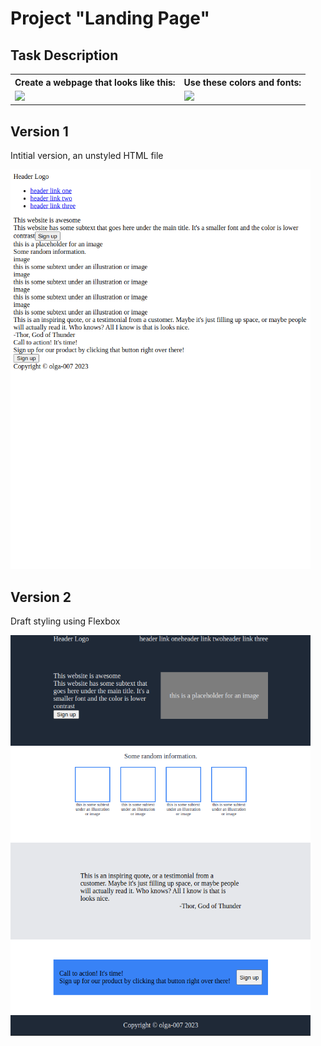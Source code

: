# Project "Landing Page"
## Task Description
<table>
  <tr>
    <th>Create a webpage that looks like this:</th>
    <th>Use these colors and fonts:</th>
  </tr>
  <tr>
    <td><img width="600" src="https://cdn.statically.io/gh/TheOdinProject/curriculum/81a5d553f4073e593d23a6ab00d50eef8620796d/foundations/html_css/project/imgs/01.png">
    </td>
    <td><img width="600" src="https://cdn.statically.io/gh/TheOdinProject/curriculum/81a5d553f4073e593d23a6ab00d50eef8620796d/foundations/html_css/project/imgs/02.png"></td>
  </tr>
</table>

## Version 1 
Intitial version, an unstyled HTML file

<img width="480" src="versions/version1.png">

## Version 2 
Draft styling using Flexbox

<img width="480" src="versions/version2.png">
